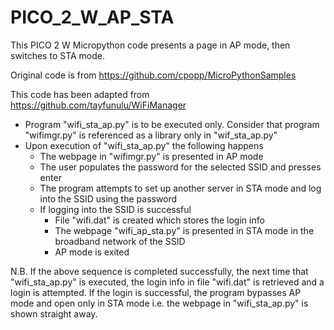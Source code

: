 # PICO_2_W_AP_STA
This PICO 2 W Micropython code presents a page in AP mode, then switches to STA mode.

Original code is from https://github.com/cpopp/MicroPythonSamples

This code has been adapted from https://github.com/tayfunulu/WiFiManager

 - Program "wifi_sta_ap.py" is to be executed only. Consider that program "wifimgr.py" is referenced as a library only in "wif_sta_ap.py" 
 - Upon execution of "wifi_sta_ap.py" the following happens
   - The webpage in "wifimgr.py" is presented in AP mode
   - The user populates the password for the selected SSID and presses enter
   - The program attempts to set up another server in STA mode and log into the SSID using the password
   - If logging into the SSID is successful
     - File "wifi.dat" is created which stores the login info 
     - The webpage "wifi_ap_sta.py" is presented in STA mode in the broadband network of the SSID
     - AP mode is exited

N.B. If the above sequence is completed successfully, the next time that "wifi_sta_ap.py" is executed, the login info in file "wifi.dat" is retrieved and a login is attempted. If the login is successful, the program bypasses AP mode and open only in STA mode i.e. the webpage in "wifi_sta_ap.py" is shown straight away. 
